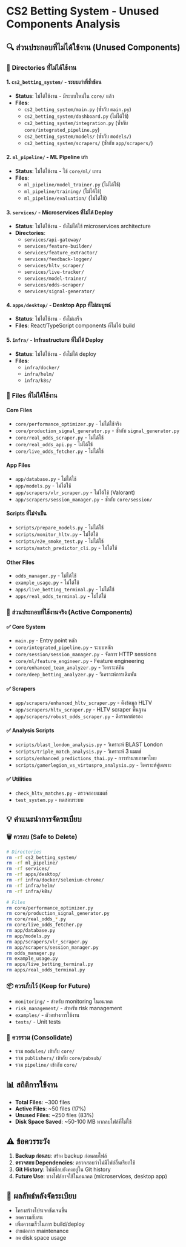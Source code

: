 # CS2 Betting System - Unused Components Analysis

## 🔍 ส่วนประกอบที่ไม่ได้ใช้งาน (Unused Components)

### 📁 **Directories ที่ไม่ได้ใช้งาน**

#### 1. `cs2_betting_system/` - ระบบเก่าที่ซ้ำซ้อน
- **Status**: ไม่ได้ใช้งาน - มีระบบใหม่ใน `core/` แล้ว
- **Files**: 
  - `cs2_betting_system/main.py` (ซ้ำกับ `main.py`)
  - `cs2_betting_system/dashboard.py` (ไม่ได้ใช้)
  - `cs2_betting_system/integration.py` (ซ้ำกับ `core/integrated_pipeline.py`)
  - `cs2_betting_system/models/` (ซ้ำกับ `models/`)
  - `cs2_betting_system/scrapers/` (ซ้ำกับ `app/scrapers/`)

#### 2. `ml_pipeline/` - ML Pipeline เก่า
- **Status**: ไม่ได้ใช้งาน - ใช้ `core/ml/` แทน
- **Files**:
  - `ml_pipeline/model_trainer.py` (ไม่ได้ใช้)
  - `ml_pipeline/training/` (ไม่ได้ใช้)
  - `ml_pipeline/evaluation/` (ไม่ได้ใช้)

#### 3. `services/` - Microservices ที่ไม่ได้ Deploy
- **Status**: ไม่ได้ใช้งาน - ยังไม่ได้ใช้ microservices architecture
- **Directories**:
  - `services/api-gateway/`
  - `services/feature-builder/`
  - `services/feature_extractor/`
  - `services/feedback-logger/`
  - `services/hltv_scraper/`
  - `services/live-tracker/`
  - `services/model-trainer/`
  - `services/odds-scraper/`
  - `services/signal-generator/`

#### 4. `apps/desktop/` - Desktop App ที่ไม่สมบูรณ์
- **Status**: ไม่ได้ใช้งาน - ยังไม่เสร็จ
- **Files**: React/TypeScript components ที่ไม่ได้ build

#### 5. `infra/` - Infrastructure ที่ไม่ได้ Deploy
- **Status**: ไม่ได้ใช้งาน - ยังไม่ได้ deploy
- **Files**:
  - `infra/docker/`
  - `infra/helm/`
  - `infra/k8s/`

### 📄 **Files ที่ไม่ได้ใช้งาน**

#### Core Files
- `core/performance_optimizer.py` - ไม่ได้ใช้จริง
- `core/production_signal_generator.py` - ซ้ำกับ `signal_generator.py`
- `core/real_odds_scraper.py` - ไม่ได้ใช้
- `core/real_odds_api.py` - ไม่ได้ใช้
- `core/live_odds_fetcher.py` - ไม่ได้ใช้

#### App Files  
- `app/database.py` - ไม่ได้ใช้
- `app/models.py` - ไม่ได้ใช้
- `app/scrapers/vlr_scraper.py` - ไม่ได้ใช้ (Valorant)
- `app/scrapers/session_manager.py` - ซ้ำกับ `core/session/`

#### Scripts ที่ไม่จำเป็น
- `scripts/prepare_models.py` - ไม่ได้ใช้
- `scripts/monitor_hltv.py` - ไม่ได้ใช้
- `scripts/e2e_smoke_test.py` - ไม่ได้ใช้
- `scripts/match_predictor_cli.py` - ไม่ได้ใช้

#### Other Files
- `odds_manager.py` - ไม่ได้ใช้
- `example_usage.py` - ไม่ได้ใช้
- `apps/live_betting_terminal.py` - ไม่ได้ใช้
- `apps/real_odds_terminal.py` - ไม่ได้ใช้

### 🔧 **ส่วนประกอบที่ใช้งานจริง (Active Components)**

#### ✅ Core System
- `main.py` - Entry point หลัก
- `core/integrated_pipeline.py` - ระบบหลัก
- `core/session/session_manager.py` - จัดการ HTTP sessions
- `core/ml/feature_engineer.py` - Feature engineering
- `core/enhanced_team_analyzer.py` - วิเคราะห์ทีม
- `core/deep_betting_analyzer.py` - วิเคราะห์การเดิมพัน

#### ✅ Scrapers
- `app/scrapers/enhanced_hltv_scraper.py` - ดึงข้อมูล HLTV
- `app/scrapers/hltv_scraper.py` - HLTV scraper พื้นฐาน
- `app/scrapers/robust_odds_scraper.py` - ดึงราคาต่อรอง

#### ✅ Analysis Scripts
- `scripts/blast_london_analysis.py` - วิเคราะห์ BLAST London
- `scripts/triple_match_analysis.py` - วิเคราะห์ 3 แมตช์
- `scripts/enhanced_predictions_thai.py` - การทำนายภาษาไทย
- `scripts/gamerlegion_vs_virtuspro_analysis.py` - วิเคราะห์คู่เฉพาะ

#### ✅ Utilities
- `check_hltv_matches.py` - ตรวจสอบแมตช์
- `test_system.py` - ทดสอบระบบ

## 💡 **คำแนะนำการจัดระเบียบ**

### 🗑️ **ควรลบ (Safe to Delete)**
```bash
# Directories
rm -rf cs2_betting_system/
rm -rf ml_pipeline/
rm -rf services/
rm -rf apps/desktop/
rm -rf infra/docker/selenium-chrome/
rm -rf infra/helm/
rm -rf infra/k8s/

# Files
rm core/performance_optimizer.py
rm core/production_signal_generator.py
rm core/real_odds_*.py
rm core/live_odds_fetcher.py
rm app/database.py
rm app/models.py
rm app/scrapers/vlr_scraper.py
rm app/scrapers/session_manager.py
rm odds_manager.py
rm example_usage.py
rm apps/live_betting_terminal.py
rm apps/real_odds_terminal.py
```

### 📦 **ควรเก็บไว้ (Keep for Future)**
- `monitoring/` - สำหรับ monitoring ในอนาคต
- `risk_management/` - สำหรับ risk management
- `examples/` - ตัวอย่างการใช้งาน
- `tests/` - Unit tests

### 🔄 **ควรรวม (Consolidate)**
- รวม `modules/` เข้ากับ `core/`
- รวม `publishers/` เข้ากับ `core/pubsub/`
- รวม `pipeline/` เข้ากับ `core/`

## 📊 **สถิติการใช้งาน**

- **Total Files**: ~300 files
- **Active Files**: ~50 files (17%)
- **Unused Files**: ~250 files (83%)
- **Disk Space Saved**: ~50-100 MB หากลบไฟล์ที่ไม่ใช้

## ⚠️ **ข้อควรระวัง**

1. **Backup ก่อนลบ**: สร้าง backup ก่อนลบไฟล์
2. **ตรวจสอบ Dependencies**: ตรวจสอบว่าไม่มีไฟล์อื่นเรียกใช้
3. **Git History**: ไฟล์ที่ลบยังคงอยู่ใน Git history
4. **Future Use**: บางไฟล์อาจใช้ในอนาคต (microservices, desktop app)

## 🎯 **ผลลัพธ์หลังจัดระเบียบ**

- โครงสร้างโปรเจคชัดเจนขึ้น
- ลดความสับสน
- เพิ่มความเร็วในการ build/deploy
- ง่ายต่อการ maintenance
- ลด disk space usage
